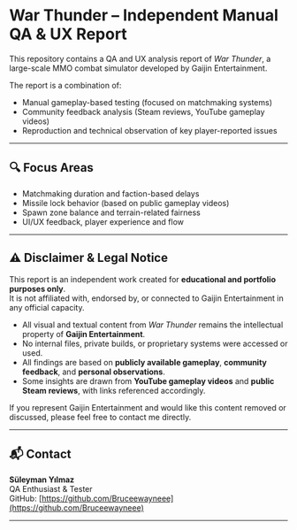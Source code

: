 # War Thunder – Independent Manual QA & UX Report

This repository contains a QA and UX analysis report of *War Thunder*, a large-scale MMO combat simulator developed by Gaijin Entertainment.

The report is a combination of:
- Manual gameplay-based testing (focused on matchmaking systems)
- Community feedback analysis (Steam reviews, YouTube gameplay videos)
- Reproduction and technical observation of key player-reported issues

---

## 🔍 Focus Areas
- Matchmaking duration and faction-based delays
- Missile lock behavior (based on public gameplay videos)
- Spawn zone balance and terrain-related fairness
- UI/UX feedback, player experience and flow

---

## ⚠️ Disclaimer & Legal Notice

This report is an independent work created for **educational and portfolio purposes only**.  
It is not affiliated with, endorsed by, or connected to Gaijin Entertainment in any official capacity.

- All visual and textual content from *War Thunder* remains the intellectual property of **Gaijin Entertainment**.  
- No internal files, private builds, or proprietary systems were accessed or used.  
- All findings are based on **publicly available gameplay**, **community feedback**, and **personal observations**.
- Some insights are drawn from **YouTube gameplay videos** and **public Steam reviews**, with links referenced accordingly.

If you represent Gaijin Entertainment and would like this content removed or discussed, please feel free to contact me directly.

---

## 📬 Contact

**Süleyman Yılmaz**  
QA Enthusiast & Tester  
GitHub: [https://github.com/Bruceewayneee](https://github.com/Bruceewayneee)  

---



